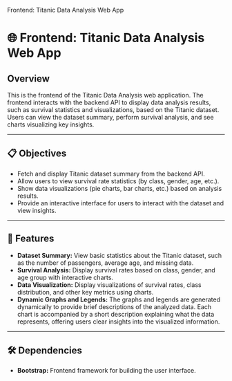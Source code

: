   Frontend: Titanic Data Analysis Web App

🌐 Frontend: Titanic Data Analysis Web App
==========================================

Overview
--------

This is the frontend of the Titanic Data Analysis web application. The frontend interacts with the backend API to display data analysis results, such as survival statistics and visualizations, based on the Titanic dataset. Users can view the dataset summary, perform survival analysis, and see charts visualizing key insights.

* * *

📋 Objectives
-------------

*   Fetch and display Titanic dataset summary from the backend API.
*   Allow users to view survival rate statistics (by class, gender, age, etc.).
*   Show data visualizations (pie charts, bar charts, etc.) based on analysis results.
*   Provide an interactive interface for users to interact with the dataset and view insights.

* * *

📑 Features
-----------

*   **Dataset Summary:** View basic statistics about the Titanic dataset, such as the number of passengers, average age, and missing data.
*   **Survival Analysis:** Display survival rates based on class, gender, and age group with interactive charts.
*   **Data Visualization:** Display visualizations of survival rates, class distribution, and other key metrics using charts.
*   **Dynamic Graphs and Legends:** The graphs and legends are generated dynamically to provide brief descriptions of the analyzed data. Each chart is accompanied by a short description explaining what the data represents, offering users clear insights into the visualized information.
* * *

🛠️ Dependencies
----------------

*   **Bootstrap:** Frontend framework for building the user interface.